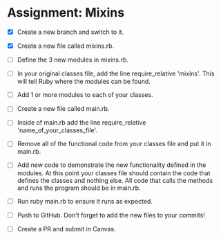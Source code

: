 # Assignment: Mixins

- [x] Create a new branch and switch to it.

- [x] Create a new file called mixins.rb.

- [ ] Define the 3 new modules in mixins.rb.

- [ ] In your original classes file, add the line require_relative 'mixins'. This will tell Ruby where the modules can be found.

- [ ] Add 1 or more modules to each of your classes.

- [ ] Create a new file called main.rb.

- [ ] Inside of main.rb add the line require_relative 'name_of_your_classes_file'.

- [ ] Remove all of the functional code from your classes file and put it in main.rb.

- [ ] Add new code to demonstrate the new functionality defined in the modules. At this point your classes file should contain the code that defines the classes and nothing else. All code that calls the methods and runs the program should be in main.rb.

- [ ] Run ruby main.rb to ensure it runs as expected.

- [ ] Push to GitHub. Don't forget to add the new files to your commits!

- [ ] Create a PR and submit in Canvas.
